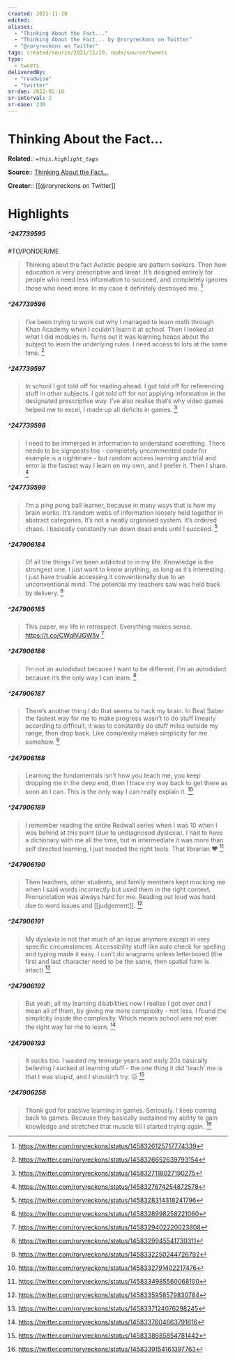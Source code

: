 ```yaml
---
created: 2021-11-10
edited: 
aliases:
  - "Thinking About the Fact..."
  - "Thinking About the Fact... by @roryreckons on Twitter"
  - "@roryreckons on Twitter"
tags: created/source/2021/11/10, node/source/tweets
type: 
  - tweets
deliveredBy: 
  - "readwise"
  - "twitter"
sr-due: 2022-02-10
sr-interval: 2
sr-ease: 230
---
```

# Thinking About the Fact...

**Related**:: 
*`=this.highlight_tags`*

**Source**:: [Thinking About the Fact...](https://twitter.com/roryreckons/status/1458326125717774339)

**Creator**:: [[@roryreckons on Twitter]]

# Highlights
##### ^247739595
#TO/PONDER/ME  
> Thinking about the fact Autistic people are pattern seekers. Then how education is very prescriptive and linear. It’s designed entirely for people who need less information to succeed, and completely ignores those who need more. In my case it definitely destroyed me. 
  [^247739595]

[^247739595]: https://twitter.com/roryreckons/status/1458326125717774339

##### ^247739596
  
> I’ve been trying to work out why I managed to learn math through Khan Academy when I couldn’t learn it at school. Then I looked at what I did modules in. Turns out it was learning heaps about the subject to learn the underlying rules. I need access to lots at the same time. 
  [^247739596]

[^247739596]: https://twitter.com/roryreckons/status/1458326652639793154

##### ^247739597
  
> In school I got told off for reading ahead. I got told off for referencing stuff in other subjects. I got told off for not applying information in the designated prescriptive way. I’ve also realise that’s why video games helped me to excel, I made up all deficits in games. 
  [^247739597]

[^247739597]: https://twitter.com/roryreckons/status/1458327118027190275

##### ^247739598
  
> I need to be immersed in information to understand something. There needs to be signposts too - completely uncommented code for example is a nightmare - but random access learning and trial and error is the fastest way I learn on my own, and I prefer it. Then I share. 
  [^247739598]

[^247739598]: https://twitter.com/roryreckons/status/1458327674254872578

##### ^247739599
  
> I’m a ping pong ball learner, because in many ways that is how my brain works. It’s random webs of information loosely held together in abstract categories. It’s not a neatly organised system. It’s ordered chaos. I basically constantly run down dead ends until I succeed. 
  [^247739599]

[^247739599]: https://twitter.com/roryreckons/status/1458328314318241796

##### ^247906184
  
> Of all the things I’ve been addicted to in my life. Knowledge is the strongest one. I just want to know anything, as long as it’s interesting. I just have trouble accessing it conventionally due to an unconventional mind. The potential my teachers saw was held back by delivery. 
  [^247906184]

[^247906184]: https://twitter.com/roryreckons/status/1458328998258221060

##### ^247906185
  
> This paper, my life in retrospect. Everything makes sense.
> https://t.co/CWqIVJGW5v 
  [^247906185]

[^247906185]: https://twitter.com/roryreckons/status/1458329402220023808

##### ^247906186
  
> I’m not an autodidact because I want to be different, I’m an autodidact because it’s the only way I can learn. 
  [^247906186]

[^247906186]: https://twitter.com/roryreckons/status/1458329945541730311

##### ^247906187
  
> There’s another thing I do that seems to hack my brain. In Beat Saber the fastest way for me to make progress wasn’t to do stuff linearly according to difficult, it was to constantly do stuff miles outside my range, then drop back. Like complexity makes simplicity for me somehow. 
  [^247906187]

[^247906187]: https://twitter.com/roryreckons/status/1458332250244726792

##### ^247906188
  
> Learning the fundamentals isn’t how you teach me, you keep dropping me in the deep end, then I trace my way back to get there as soon as I can. This is the only way I can really explain it. 
  [^247906188]

[^247906188]: https://twitter.com/roryreckons/status/1458332791402217476

##### ^247906189
  
> I remember reading the entire Redwall series when I was 10 when I was behind at this point (due to undiagnosed dyslexia). I had to have a dictionary with me all the time, but in intermediate it was more than self directed learning, I just needed the right tools. That librarian.❤️ 
  [^247906189]

[^247906189]: https://twitter.com/roryreckons/status/1458334985560068100

##### ^247906190
  
> Then teachers, other students, and family members kept mocking me when I said words incorrectly but used them in the right context. Pronunciation was always hard for me. Reading out loud was hard due to word issues and [[judgement]]. 
  [^247906190]

[^247906190]: https://twitter.com/roryreckons/status/1458335958579830784

##### ^247906191
  
> My dyslexia is not that much of an issue anymore except in very specific circumstances. Accessibility stuff like auto check for spelling and typing made it easy. I can’t do anagrams unless letterboxed (the first and last character need to be the same, then spatial form is intact) 
  [^247906191]

[^247906191]: https://twitter.com/roryreckons/status/1458337124076298245

##### ^247906192
  
> But yeah, all my learning disabilities now I realise I got over and I mean all of them, by giving me more complexity - not less. I found the simplicity inside the complexity. Which means school was not ever the right way for me to learn. 
  [^247906192]

[^247906192]: https://twitter.com/roryreckons/status/1458337604663791616

##### ^247906193
  
> It sucks too. I wasted my teenage years and early 20s basically believing I sucked at learning stuff - the one thing it did ‘teach’ me is that I was stupid, and I shouldn’t try. 😥 
  [^247906193]

[^247906193]: https://twitter.com/roryreckons/status/1458338685854781442

##### ^247906258
  
> Thank god for passive learning in games. Seriously. I keep coming back to games. Because they basically sustained my ability to gain knowledge and stretched that muscle till I started trying again. 
  [^247906258]

[^247906258]: https://twitter.com/roryreckons/status/1458339154161397763

